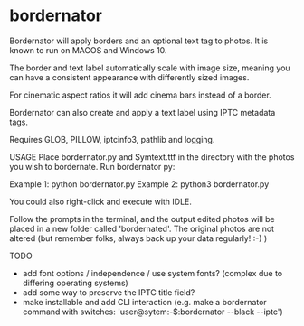 # bordernator
Bordernator will apply borders and an optional text tag to photos. It is known to run on MACOS and Windows 10.

The border and text label automatically scale with image size, meaning you can have a consistent appearance with differently sized images.

For cinematic aspect ratios it will add cinema bars instead of a border.  

Bordernator can also create and apply a text label using IPTC metadata tags.

Requires GLOB, PILLOW, iptcinfo3, pathlib and logging.

USAGE
Place bordernator.py and Symtext.ttf in the directory with the photos you wish to bordernate. Run bordernator py:

Example 1: python bordernator.py
Example 2: python3 bordernator.py

You could also right-click and execute with IDLE.

Follow the prompts in the terminal, and the output edited photos will be placed in a new folder called 'bordernated'. The original photos are not altered (but remember folks, always back up your data regularly! :-) )


TODO
- add font options / independence / use system fonts? (complex due to differing operating systems)
- add some way to preserve the IPTC title field?
- make installable and add CLI interaction (e.g. make a bordernator command with switches: 'user@sytem:-$:bordernator --black --iptc')


